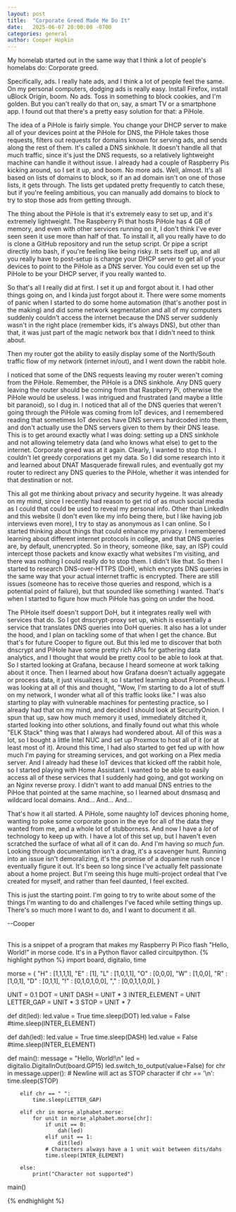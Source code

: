 ```yaml
---
layout: post
title:  "Corporate Greed Made Me Do It"
date:   2025-06-07 20:00:00 -0700
categories: general
author: Cooper Hopkin
---
```


My homelab started out in the same way that I think a lot of people's homelabs do: Corporate greed.

Specifically, ads. I really hate ads, and I think a lot of people feel the same. On my personal computers, dodging ads is really easy. Install Firefox, install uBlock Origin, boom. No ads. Toss in something to block cookies, and I'm golden. But you can't really do that on, say, a smart TV or a smartphone app. I found out that there's a pretty easy solution for that: a PiHole.

The idea of a PiHole is fairly simple. You change your DHCP server to make all of your devices point at the PiHole for DNS, the PiHole takes those requests, filters out requests for domains known for serving ads, and sends along the rest of them. It's called a DNS sinkhole. It doesn't handle all that much traffic, since it's just the DNS requests, so a relatively lightweight machine can handle it without issue. I already had a couple of Raspberry Pis kicking around, so I set it up, and boom. No more ads. Well, almost. It's all based on lists of domains to block, so if an ad domain isn't on one of those lists, it gets through. The lists get updated pretty frequently to catch these, but if you're feeling ambitious, you can manually add domains to block to try to stop those ads from getting through.

The thing about the PiHole is that it's extremely easy to set up, and it's extremely lightweight. The Raspberry Pi that hosts PiHole has 4 GB of memory, and even with other services running on it, I don't think I've ever seen seen it use more than half of that. To install it, all you really have to do is clone a GitHub repository and run the setup script. Or pipe a script directly into bash, if you're feeling like being risky. It sets itself up, and all you really have to post-setup is change your DHCP server to get all of your devices to point to the PiHole as a DNS server. You could even set up the PiHole to be your DHCP server, if you really wanted to.

So that's all I really did at first. I set it up and forgot about it. I had other things going on, and I kinda just forgot about it. There were some moments of panic when I started to do some home automation (that's another post in the making) and did some network segmentation and all of my computers suddenly couldn't access the internet because the DNS server suddenly wasn't in the right place (remember kids, it's always DNS), but other than that, it was just part of the magic network box that I didn't need to think about.

Then my router got the ability to easily display some of the North/South traffic flow of my network (internet in/out), and I went down the rabbit hole.

I noticed that some of the DNS requests leaving my router weren't coming from the PiHole. Remember, the PiHole is a DNS sinkhole. Any DNS query leaving the router should be coming from that Raspberry Pi, otherwise the PiHole would be useless. I was intrigued and frustrated (and maybe a little bit paranoid), so I dug in. I noticed that all of the DNS queries that weren't going through the PiHole was coming from IoT devices, and I remembered reading that sometimes IoT devices have DNS servers hardcoded into them, and don't actually use the DNS servers given to them by their DNS lease. This is to get around exactly what I was doing: setting up a DNS sinkhole and not allowing telemetry data (and who knows what else) to get to the internet. Corporate greed was at it again. Clearly, I wanted to stop this. I couldn't let greedy corporations get my data. So I did some research into it and learned about DNAT Masquerade firewall rules, and eventually got my router to redirect any DNS queries to the PiHole, whether it was intended for that destination or not.

This all got me thinking about privacy and security hygeine. It was already on my mind, since I recently had reason to get rid of as much social media as I could that could be used to reveal my personal info. Other than LinkedIn and this website (I don't even like my info being there, but I like having job interviews even more), I try to stay as anonymous as I can online. So I started thinking about things that could enhance my privacy. I remembered learning about different internet protocols in college, and that DNS queries are, by default, unencrypted. So in theory, someone (like, say, an ISP) could intercept those packets and know exactly what websites I'm visiting, and there was nothing I could really do to stop them. I didn't like that. So then I started to research DNS-over-HTTPS (DoH), which encrypts DNS queries in the same way that your actual internet traffic is encrypted. There are still issues (someone has to receive those queries and respond, which is a potential point of failure), but that sounded like something I wanted. That's when I started to figure how much PiHole has going on under the hood. 

The PiHole itself doesn't support DoH, but it integrates really well with services that do. So I got dnscrypt-proxy set up, which is essentially a service that translates DNS queries into DoH queries. It also has a lot under the hood, and I plan on tackling some of that when I get the chance. But that's for future Cooper to figure out. But this led me to discover that both dnscrypt and PiHole have some pretty rich APIs for gathering data analytics, and I thought that would be pretty cool to be able to look at that. So I started looking at Grafana, because I heard someone at work talking about it once. Then I learned about how Grafana doesn't actually aggegate or process data, it just visualizes it, so I started learning about Prometheus. I was looking at all of this and thought, "Wow, I'm starting to do a lot of stuff on my network, I wonder what all of this traffic looks like." I was also starting to play with vulnerable machines for pentesting practice, so I already had that on my mind, and decided I should look at SecurityOnion. I spun that up, saw how much memory it used, immediately ditched it, started looking into other solutions, and finally found out what this whole "ELK Stack" thing was that I always had wondered about. All of this was a lot, so I bought a little Intel NUC and set up Proxmox to host all of it (or at least most of it). Around this time, I had also started to get fed up with how much I'm paying for streaming services, and got working on a Plex media server. And I already had these IoT devices that kicked off the rabbit hole, so I started playing with Home Assistant. I wanted to be able to easily access all of these services that I suddenly had going, and got working on an Nginx reverse proxy. I didn't want to add manual DNS entries to the PiHoe that pointed at the same machine, so I learned about dnsmasq and wildcard local domains. And... And... And... 

That's how it all started. A PiHole, some naughty IoT devices phoning home, wanting to poke some corporate goon in the eye for all of the data they wanted from me, and a whole lot of stubborness. And now I have a _lot_ of technology to keep up with. I have a lot of this set up, but I haven't even scratched the surface of what all of it can do. And I'm having _so much fun_. Looking through documentation isn't a drag, it's a scavenger hunt. Running into an issue isn't demoralizing, it's the promise of a dopamine rush once I eventually figure it out. It's been so long since I've actually felt passionate about a home project. But I'm seeing this huge multi-project ordeal that I've created for myself, and rather than feel daunted, I feel excited.

This is just the starting point. I'm going to try to write about some of the things I'm wanting to do and challenges I've faced while setting things up. There's so much more I want to do, and I want to document it all.

--Cooper 

<br>This is a snippet of a program that makes my Raspberry Pi Pico flash "Hello, World!" in morse code. It's in a Python flavor called circuitpython.
{% highlight python %}
import board, digitalio, time

morse = {
    "H" : [1,1,1,1],
    "E" : [1],
    "L" : [1,0,1,1],
    "O" : [0,0,0],
    "W" : [1,0,0],
    "R" : [1,0,1],
    "D" : [0,1,1],
    "!" : [0,1,0,1,0,0],
    "," : [0,0,1,1,0,0],
}

UNIT = 0.1
DOT = UNIT
DASH = UNIT * 3
INTER_ELEMENT = UNIT
LETTER_GAP = UNIT * 3
STOP = UNIT * 7

def dit(led):
    led.value = True
    time.sleep(DOT)
    led.value = False
    #time.sleep(INTER_ELEMENT)

def dah(led):
    led.value = True
    time.sleep(DASH)
    led.value = False
    #time.sleep(INTER_ELEMENT)

def main():
    message = "Hello, World!\n"
    led = digitalio.DigitalInOut(board.GP15)
    led.switch_to_output(value=False)
    for chr in message.upper():
        # Newline will act as STOP character
        if chr == '\n':
            time.sleep(STOP)

        elif chr == " ":
            time.sleep(LETTER_GAP)

        elif chr in morse_alphabet.morse:
            for unit in morse_alphabet.morse[chr]:
                if unit == 0:
                    dah(led)
                elif unit == 1:
                    dit(led)
                # Characters always have a 1 unit wait between dits/dahs
                time.sleep(INTER_ELEMENT)

        else:
            print("Character not supported")
        
main()

{% endhighlight %}